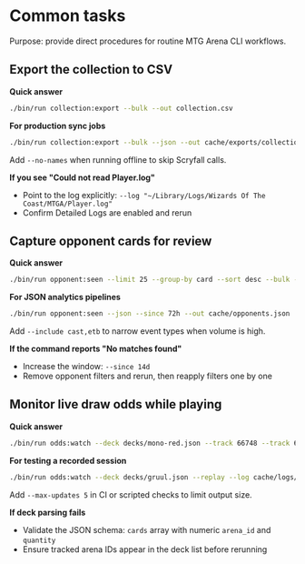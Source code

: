 # Common tasks
Purpose: provide direct procedures for routine MTG Arena CLI workflows.

## Export the collection to CSV
**Quick answer**
```bash
./bin/run collection:export --bulk --out collection.csv
```

**For production sync jobs**
```bash
./bin/run collection:export --bulk --json --out cache/exports/collection.json
```
Add `--no-names` when running offline to skip Scryfall calls.

**If you see "Could not read Player.log"**
- Point to the log explicitly:
  `--log "~/Library/Logs/Wizards Of The Coast/MTGA/Player.log"`
- Confirm Detailed Logs are enabled and rerun

## Capture opponent cards for review
**Quick answer**
```bash
./bin/run opponent:seen --limit 25 --group-by card --sort desc --bulk --out opponents.csv
```

**For JSON analytics pipelines**
```bash
./bin/run opponent:seen --json --since 72h --out cache/opponents.json
```
Add `--include cast,etb` to narrow event types when volume is high.

**If the command reports "No matches found"**
- Increase the window: `--since 14d`
- Remove opponent filters and rerun, then reapply filters one by one

## Monitor live draw odds while playing
**Quick answer**
```bash
./bin/run odds:watch --deck decks/mono-red.json --track 66748 --track 66955
```

**For testing a recorded session**
```bash
./bin/run odds:watch --deck decks/gruul.json --replay --log cache/logs/snapshots/latest.log
```
Add `--max-updates 5` in CI or scripted checks to limit output size.

**If deck parsing fails**
- Validate the JSON schema: `cards` array with numeric `arena_id` and `quantity`
- Ensure tracked arena IDs appear in the deck list before rerunning
